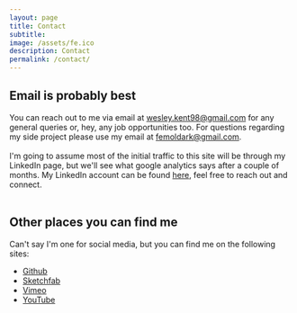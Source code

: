 ```yaml
---
layout: page
title: Contact
subtitle:
image: /assets/fe.ico
description: Contact
permalink: /contact/
---
```


## Email is probably best
You can reach out to me via email at [wesley.kent98@gmail.com](mailto:wesley.kent98@gmail.com) for any general queries or, hey, any job opportunities too. For questions regarding my side project please use my email at [femoldark@gmail.com](mailto:femoldark@gmail.com). 
<br><br>
I'm going to assume most of the initial traffic to this site will be through my LinkedIn page, but we'll see what google analytics says after a couple of months. My LinkedIn account can be found <a href="https://www.linkedin.com/in/wesley-kent" target="_blank" rel="noopener noreferrer">here</a>, feel free to reach out and connect.
<br><br>

## Other places you can find me
Can't say I'm one for social media, but you can find me on the following sites:<br>
- <a href="https://github.com/fe-moldark" target="_blank" rel="noopener noreferrer">Github</a>
- <a href="https://sketchfab.com/femoldark" target="_blank" rel="noopener noreferrer">Sketchfab</a>
- <a href="https://vimeo.com/user186074646" target="_blank" rel="noopener noreferrer">Vimeo</a>
- <a href="https://www.youtube.com/@femoldark" target="_blank" rel="noopener noreferrer">YouTube</a>

